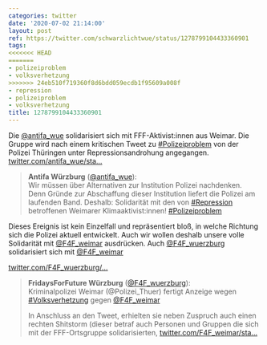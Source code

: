 ```yaml
---
categories: twitter
date: '2020-07-02 21:14:00'
layout: post
ref: https://twitter.com/schwarzlichtwue/status/1278799104433360901
tags:
<<<<<<< HEAD
=======
- polizeiproblem
- volksverhetzung
>>>>>>> 24eb510f719360f8d6bdd059ecdb1f95609a008f
- repression
- polizeiproblem
- volksverhetzung
title: 1278799104433360901
---
```

Die [@antifa_wue](https://twitter.com/antifa_wue) solidarisiert sich mit FFF-Aktivist:innen aus Weimar. Die Gruppe wird nach einem kritischen Tweet zu [#Polizeiproblem](/t/polizeiproblem) von der Polizei Thüringen unter Repressionsandrohung angegangen. [twitter.com/antifa_wue/sta…](https://twitter.com/antifa_wue/status/1278794632432943106)
> <b>Antifa Würzburg</b> ([@antifa_wue](https://twitter.com/antifa_wue)):  
>Wir müssen über Alternativen zur Institution Polizei nachdenken. Denn Gründe zur Abschaffung dieser Institution liefert die Polizei am laufenden Band. Deshalb: Solidarität mit den von [#Repression](/t/repression) betroffenen Weimarer Klimaaktivist:innen! [#Polizeiproblem](/t/polizeiproblem)    


Dieses Ereignis ist kein Einzelfall und repräsentiert bloß, in welche Richtung sich die Polizei aktuell entwickelt. Auch wir wollen deshalb unsere volle Solidarität mit [@F4F_weimar](https://twitter.com/F4F_weimar) ausdrücken.
Auch [@F4F_wuerzburg](https://twitter.com/F4F_wuerzburg) solidarisiert sich mit [@F4F_weimar](https://twitter.com/F4F_weimar)

[twitter.com/F4F_wuerzburg/…](https://twitter.com/F4F_wuerzburg/status/1279052597530431489?s=19)
> <b>FridaysForFuture Würzburg</b> ([@F4F_wuerzburg](https://twitter.com/F4F_wuerzburg)):  
>Kriminalpolizei Weimar (@Polizei_Thuer) fertigt Anzeige wegen [#Volksverhetzung](/t/volksverhetzung) gegen [@F4F_weimar](https://twitter.com/F4F_weimar)  
>  
>In Anschluss an den Tweet, erhielten sie neben Zuspruch auch einen rechten Shitstorm (dieser betraf auch Personen und Gruppen die sich mit der FFF-Ortsgruppe solidarisierten, [twitter.com/F4F_weimar/sta…](https://twitter.com/F4F_weimar/status/1277905697808793604)  

